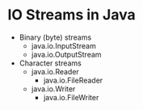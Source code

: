 # IO Streams in Java

- Binary (byte) streams
  - java.io.InputStream
  - java.io.OutputStream
- Character streams
  - java.io.Reader
    - java.io.FileReader
  - java.io.Writer
    - java.io.FileWriter

